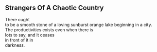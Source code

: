 Strangers Of A Chaotic Country
------------------------------
There ought  
to be a smooth stone of a loving sunburst orange lake beginning in a city.  
The productivities exists even when there is  
lots to say, and it ceases  
in front of it in  
darkness.  
